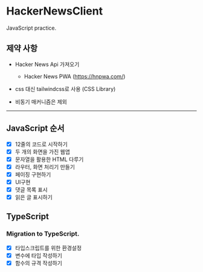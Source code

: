 # HackerNewsClient

JavaScript practice.

## 제약 사항

- Hacker News Api 가져오기

  - Hacker News PWA (https://hnpwa.com/)

- css 대신 tailwindcss로 사용 (CSS Library)
- 비동기 매커니즘은 제외

---

## JavaScript 순서

- [x] 12줄의 코드로 시작하기
- [x] 두 개의 화면을 가진 웹앱
- [x] 문자열을 활용한 HTML 다루기
- [x] 라우터, 화면 처리기 만들기
- [x] 페이징 구현하기
- [x] UI구현
- [x] 댓글 목록 표시
- [x] 읽은 글 표시하기

## TypeScript

### Migration to TypeScript.

- [x] 타입스크립트를 위한 환경설정
- [x] 변수에 타입 작성하기
- [x] 함수의 규격 작성하기
